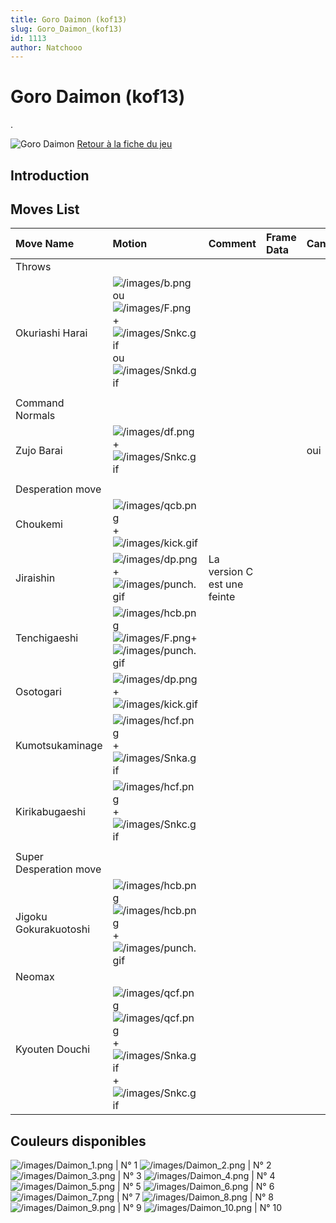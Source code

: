 ```yaml
---
title: Goro Daimon (kof13)
slug: Goro_Daimon_(kof13)
id: 1113
author: Natchooo
---
```


# Goro Daimon (kof13)

.

![Goro Daimon](/images/Gorokof13.gif "Goro Daimon") [Retour à la fiche
du
jeu](http://basgrospoing.fr/wiki/index.php?title=The_King_of_Fighters_XIII)

## Introduction

## Moves List

| Move Name              | Motion                                                                                                                                                           | Comment                     | Frame Data | Cancelable | Damage LOW/HIGH/EX |
|:-----------------------|:-----------------------------------------------------------------------------------------------------------------------------------------------------------------|:----------------------------|:-----------|:-----------|:-------------------|
| Throws                 |                                                                                                                                                                  |                             |            |            |                    |
| Okuriashi Harai        | ![](/images/b.png "/images/b.png") ou ![](/images/F.png "/images/F.png") + ![](/images/Snkc.gif "/images/Snkc.gif") ou ![](/images/Snkd.gif "/images/Snkd.gif")  |                             |            |            | 100                |
|                        |                                                                                                                                                                  |                             |            |            |                    |
| Command Normals        |                                                                                                                                                                  |                             |            |            |                    |
| Zujo Barai             | ![](/images/df.png "/images/df.png") + ![](/images/Snkc.gif "/images/Snkc.gif")                                                                                  |                             |            | oui        | 60                 |
|                        |                                                                                                                                                                  |                             |            |            |                    |
| Desperation move       |                                                                                                                                                                  |                             |            |            |                    |
| Choukemi               | ![](/images/qcb.png "/images/qcb.png") + ![](/images/kick.gif "/images/kick.gif")                                                                                |                             |            |            |                    |
| Jiraishin              | ![](/images/dp.png "/images/dp.png") + ![](/images/punch.gif "/images/punch.gif")                                                                                | La version C est une feinte |            |            | 90/ 0 / 100,100    |
| Tenchigaeshi           | ![](/images/hcb.png "/images/hcb.png")![](/images/F.png "/images/F.png")+ ![](/images/punch.gif "/images/punch.gif")                                             |                             |            |            |                    |
| Osotogari              | ![](/images/dp.png "/images/dp.png") + ![](/images/kick.gif "/images/kick.gif")                                                                                  |                             |            |            |                    |
| Kumotsukaminage        | ![](/images/hcf.png "/images/hcf.png") + ![](/images/Snka.gif "/images/Snka.gif")                                                                                |                             |            |            |                    |
| Kirikabugaeshi         | ![](/images/hcf.png "/images/hcf.png") + ![](/images/Snkc.gif "/images/Snkc.gif")                                                                                |                             |            |            |                    |
|                        |                                                                                                                                                                  |                             |            |            |                    |
| Super Desperation move |                                                                                                                                                                  |                             |            |            |                    |
| Jigoku Gokurakuotoshi  | ![](/images/hcb.png "/images/hcb.png")![](/images/hcb.png "/images/hcb.png") + ![](/images/punch.gif "/images/punch.gif")                                        |                             |            |            |                    |
| Neomax                 |                                                                                                                                                                  |                             |            |            |                    |
| Kyouten Douchi         | ![](/images/qcf.png "/images/qcf.png")![](/images/qcf.png "/images/qcf.png") + ![](/images/Snka.gif "/images/Snka.gif")+![](/images/Snkc.gif "/images/Snkc.gif") |                             |            |            |                    |

## Couleurs disponibles

![](/images/Daimon_1.png "/images/Daimon_1.png") \| N° 1
![](/images/Daimon_2.png "/images/Daimon_2.png") \| N° 2
![](/images/Daimon_3.png "/images/Daimon_3.png") \| N° 3
![](/images/Daimon_4.png "/images/Daimon_4.png") \| N° 4
![](/images/Daimon_5.png "/images/Daimon_5.png") \| N° 5
![](/images/Daimon_6.png "/images/Daimon_6.png") \| N° 6
![](/images/Daimon_7.png "/images/Daimon_7.png") \| N° 7
![](/images/Daimon_8.png "/images/Daimon_8.png") \| N° 8
![](/images/Daimon_9.png "/images/Daimon_9.png") \| N° 9
![](/images/Daimon_10.png "/images/Daimon_10.png") \| N° 10
